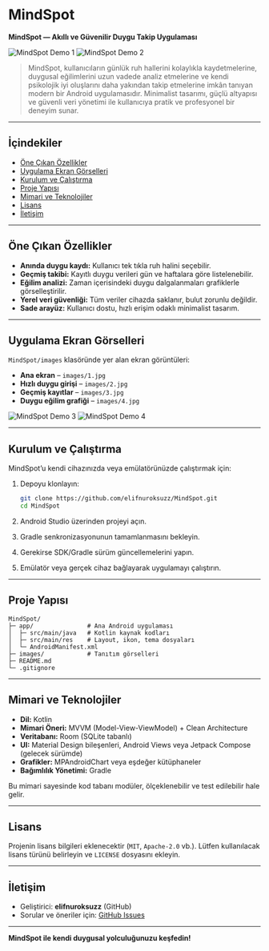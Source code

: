 # MindSpot

**MindSpot — Akıllı ve Güvenilir Duygu Takip Uygulaması**

![MindSpot Demo 1](images/1.jpg)
![MindSpot Demo 2](images/2.jpg)

> MindSpot, kullanıcıların günlük ruh hallerini kolaylıkla kaydetmelerine, duygusal eğilimlerini uzun vadede analiz etmelerine ve kendi psikolojik iyi oluşlarını daha yakından takip etmelerine imkân tanıyan modern bir Android uygulamasıdır. Minimalist tasarımı, güçlü altyapısı ve güvenli veri yönetimi ile kullanıcıya pratik ve profesyonel bir deneyim sunar.

---

## İçindekiler

* [Öne Çıkan Özellikler](#öne-çıkan-özellikler)
* [Uygulama Ekran Görselleri](#uygulama-ekran-görselleri)
* [Kurulum ve Çalıştırma](#kurulum-ve-çalıştırma)
* [Proje Yapısı](#proje-yapısı)
* [Mimari ve Teknolojiler](#mimari-ve-teknolojiler)
* [Lisans](#lisans)
* [İletişim](#iletişim)

---

## Öne Çıkan Özellikler

* **Anında duygu kaydı:** Kullanıcı tek tıkla ruh halini seçebilir.
* **Geçmiş takibi:** Kayıtlı duygu verileri gün ve haftalara göre listelenebilir.
* **Eğilim analizi:** Zaman içerisindeki duygu dalgalanmaları grafiklerle görselleştirilir.
* **Yerel veri güvenliği:** Tüm veriler cihazda saklanır, bulut zorunlu değildir.
* **Sade arayüz:** Kullanıcı dostu, hızlı erişim odaklı minimalist tasarım.

---

## Uygulama Ekran Görselleri

`MindSpot/images` klasöründe yer alan ekran görüntüleri:

* **Ana ekran** – `images/1.jpg`
* **Hızlı duygu girişi** – `images/2.jpg`
* **Geçmiş kayıtlar** – `images/3.jpg`
* **Duygu eğilim grafiği** – `images/4.jpg`

![MindSpot Demo 3](images/3.jpg)
![MindSpot Demo 4](images/4.jpg)

---

## Kurulum ve Çalıştırma

MindSpot’u kendi cihazınızda veya emülatörünüzde çalıştırmak için:

1. Depoyu klonlayın:

   ```bash
   git clone https://github.com/elifnuroksuzz/MindSpot.git
   cd MindSpot
   ```
2. Android Studio üzerinden projeyi açın.
3. Gradle senkronizasyonunun tamamlanmasını bekleyin.
4. Gerekirse SDK/Gradle sürüm güncellemelerini yapın.
5. Emülatör veya gerçek cihaz bağlayarak uygulamayı çalıştırın.

---

## Proje Yapısı

```
MindSpot/
├─ app/               # Ana Android uygulaması
│  ├─ src/main/java   # Kotlin kaynak kodları
│  ├─ src/main/res    # Layout, ikon, tema dosyaları
│  └─ AndroidManifest.xml
├─ images/            # Tanıtım görselleri
├─ README.md
└─ .gitignore
```

---

## Mimari ve Teknolojiler

* **Dil:** Kotlin
* **Mimari Öneri:** MVVM (Model-View-ViewModel) + Clean Architecture
* **Veritabanı:** Room (SQLite tabanlı)
* **UI:** Material Design bileşenleri, Android Views veya Jetpack Compose (gelecek sürümde)
* **Grafikler:** MPAndroidChart veya eşdeğer kütüphaneler
* **Bağımlılık Yönetimi:** Gradle

Bu mimari sayesinde kod tabanı modüler, ölçeklenebilir ve test edilebilir hale gelir.

---

## Lisans

Projenin lisans bilgileri eklenecektir (`MIT`, `Apache-2.0` vb.). Lütfen kullanılacak lisans türünü belirleyin ve `LICENSE` dosyasını ekleyin.

---

## İletişim

* Geliştirici: **elifnuroksuzz** (GitHub)
* Sorular ve öneriler için: [GitHub Issues](https://github.com/elifnuroksuzz/MindSpot/issues)

---

**MindSpot ile kendi duygusal yolculuğunuzu keşfedin!**
